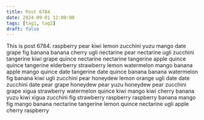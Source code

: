 ```yaml
---
title: Post 6784
date: 2024-09-01 12:00:00
tags: [tag1, tag2]
draft: false
---
```

This is post 6784.
raspberry
pear
kiwi
lemon
zucchini
yuzu
mango
date
grape
fig
banana
banana
cherry
ugli
nectarine
pear
nectarine
ugli
zucchini
tangerine
kiwi
grape
quince
nectarine
nectarine
tangerine
apple
quince
quince
tangerine
elderberry
strawberry
lemon
watermelon
mango
banana
apple
mango
quince
date
tangerine
date
quince
banana
banana
watermelon
fig
banana
kiwi
ugli
zucchini
pear
honeydew
lemon
orange
ugli
date
date
zucchini
date
pear
grape
honeydew
pear
yuzu
honeydew
pear
zucchini
grape
xigua
strawberry
watermelon
quince
kiwi
mango
kiwi
cherry
banana
yuzu
kiwi
xigua
zucchini
fig
strawberry
raspberry
raspberry
banana
mango
fig
mango
banana
nectarine
tangerine
lemon
quince
nectarine
ugli
apple
cherry
raspberry
